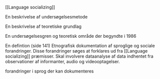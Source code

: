 [[Language socializing]]



En beskrivelse af undersøgelsesmetode 

En beskrivelse af teoretiske grundlag 


En undersøgelsesgren og teoretisk område der begyndte i 1986

En defintion (side 141)
Etnografisk dokumentation af sproglige og sociale forandringer. Disse forandringer søges at forklares ud fra [[Language socializing]]  præmisser. Skal involvere dataanalyse af data indhentet fra observationer af informanter, audio og videooptagelser.

forandringer i sprog der kan dokumenteres 